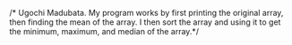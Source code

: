 /* Ugochi Madubata. My program works by first printing the original array, then finding the mean of the array. I then sort the array and using it to get the minimum, maximum, and median of the array.*/
